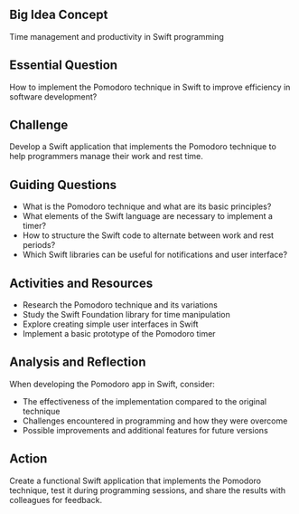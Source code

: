 ## Big Idea Concept

Time management and productivity in Swift programming

## Essential Question

How to implement the Pomodoro technique in Swift to improve efficiency in software development?

## Challenge

Develop a Swift application that implements the Pomodoro technique to help programmers manage their work and rest time.

## Guiding Questions

- What is the Pomodoro technique and what are its basic principles?
- What elements of the Swift language are necessary to implement a timer?
- How to structure the Swift code to alternate between work and rest periods?
- Which Swift libraries can be useful for notifications and user interface?

## Activities and Resources

- Research the Pomodoro technique and its variations
- Study the Swift Foundation library for time manipulation
- Explore creating simple user interfaces in Swift
- Implement a basic prototype of the Pomodoro timer

## Analysis and Reflection

When developing the Pomodoro app in Swift, consider:

- The effectiveness of the implementation compared to the original technique
- Challenges encountered in programming and how they were overcome
- Possible improvements and additional features for future versions

## Action

Create a functional Swift application that implements the Pomodoro technique, test it during programming sessions, and share the results with colleagues for feedback.
